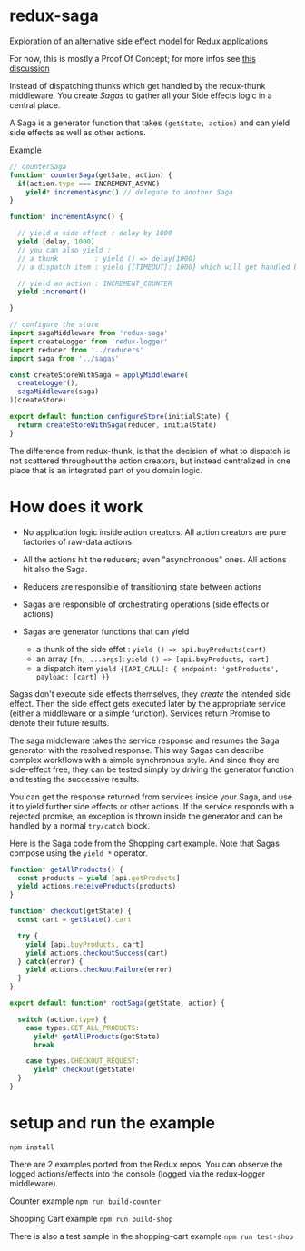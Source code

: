 # redux-saga
Exploration of an alternative side effect model for Redux applications

For now, this is mostly a Proof Of Concept; for more infos see [this discussion](https://github.com/paldepind/functional-frontend-architecture/issues/20#issuecomment-160344891)


Instead of dispatching thunks which get handled by the redux-thunk middleware. You create *Sagas* to gather all your
Side effects logic in a central place.

A Saga is a generator function that takes `(getState, action)` and can yield side effects as well as
other actions.

Example

```javascript
// counterSaga
function* counterSaga(getSate, action) {
  if(action.type === INCREMENT_ASYNC)
    yield* incrementAsync() // delegate to another Saga
}

function* incrementAsync() {

  // yield a side effect : delay by 1000
  yield [delay, 1000] 
  // you can also yield :
  // a thunk         : yield () => delay(1000)
  // a dispatch item : yield {[TIMEOUT]: 1000} which will get handled by a dedicated middleware

  // yield an action : INCREMENT_COUNTER
  yield increment()

}

// configure the store
import sagaMiddleware from 'redux-saga'
import createLogger from 'redux-logger'
import reducer from '../reducers'
import saga from '../sagas'

const createStoreWithSaga = applyMiddleware(
  createLogger(),
  sagaMiddleware(saga)
)(createStore)

export default function configureStore(initialState) {
  return createStoreWithSaga(reducer, initialState)
}
```

The difference from redux-thunk, is that the decision of what to dispatch is not scattered throughout
the action creators, but instead centralized in one place that is an integrated part of you domain logic.


# How does it work

- No application logic inside action creators. All action creators are pure factories of raw-data actions

- All the actions hit the reducers; even "asynchronous" ones. All actions hit also the Saga.

- Reducers are responsible of transitioning state between actions

- Sagas are responsible of orchestrating operations (side effects or actions)

- Sagas are generator functions that can yield
  - a thunk of the side effet : `yield () => api.buyProducts(cart)`
  - an array `[fn, ...args]`: `yield () => [api.buyProducts, cart]`
  - a dispatch item `yield {[API_CALL]: { endpoint: 'getProducts', payload: [cart] }}`

Sagas don't execute side effects themselves, they *create* the intended side effect.
Then the side effect gets executed later by the appropriate service (either a middleware or a simple function).
Services return Promise to denote their future results.

The saga middleware takes the service response and resumes the Saga generator with the resolved response. This way
Sagas can describe complex workflows with a simple synchronous style. And since they are side-effect free, they can
be tested simply by driving the generator function and testing the successive results.

You can get the response returned from services inside your Saga, and use it
to yield further side effects or other actions. If the service responds with a rejected
promise, an exception is thrown inside the generator and can be handled by a normal
`try/catch` block.

Here is the Saga code from the Shopping cart example. Note that Sagas compose using the `yield *` operator.

```javascript
function* getAllProducts() {
  const products = yield [api.getProducts]
  yield actions.receiveProducts(products)
}

function* checkout(getState) {
  const cart = getState().cart

  try {
    yield [api.buyProducts, cart]
    yield actions.checkoutSuccess(cart)
  } catch(error) {
    yield actions.checkoutFailure(error)
  }
}

export default function* rootSaga(getState, action) {

  switch (action.type) {
    case types.GET_ALL_PRODUCTS:
      yield* getAllProducts(getState)
      break

    case types.CHECKOUT_REQUEST:
      yield* checkout(getState)
  }
}
```

# setup and run the example

`npm install`

There are 2 examples ported from the Redux repos. You can observe the logged actions/effects
into the console (logged via the redux-logger middleware).

Counter example
`npm run build-counter`

Shopping Cart example
`npm run build-shop`

There is also a test sample in the shopping-cart example
`npm run test-shop`

